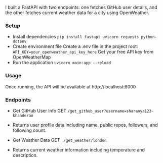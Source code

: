 I built a FastAPI with two endpoints: one fetches GitHub user details, and the other fetches current weather data for a city using OpenWeather.

### Setup
- Install dependencies ```pip install fastapi uvicorn requests python-dotenv```
- Create environment file
Create a .env file in the project root: ```API_KEY=your_openweather_api_key_here```
Get your free API key from OpenWeatherMap
- Run the application ```uvicorn main:app --reload```

### Usage
Once running, the API will be available at http://localhost:8000

### Endpoints
- Get GitHub User Info  GET ```/get_github_user?username=sharanya123-khanderao```
- Returns user profile data including name, public repos, followers, and following count.

- Get Weather Data GET ``` /get_weather/london```
- Returns current weather information including temperature and description.

